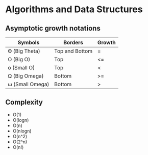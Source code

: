 # Algorithms and Data Structures

## Asymptotic growth notations

| Symbols         | Borders        | Growth |
| --------------- | -------------- | ------ |
| Θ (Big Theta)   | Top and Bottom | =      |
| O (Big O)       | Top            | <=     |
| o (Small O)     | Top            | <      |
| Ω (Big Omega)   | Bottom         | >=     |
| ω (Small Omega) | Bottom         | >      |

## Complexity

- O(1)
- O(logn)
- O(n)
- O(nlogn)
- O(n^2)
- O(2^n)
- O(n!)
